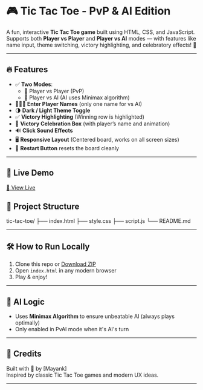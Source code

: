 # 🎮 Tic Tac Toe - PvP & AI Edition

A fun, interactive **Tic Tac Toe game** built using HTML, CSS, and JavaScript.  
Supports both **Player vs Player** and **Player vs AI** modes — with features like name input, theme switching, victory highlighting, and celebratory effects! 🎉

---

## 🔥 Features

- ✅ **Two Modes**:
  - 👥 Player vs Player (PvP)
  - 🤖 Player vs AI (AI uses Minimax algorithm)
- 🧑‍🤝‍🧑 **Enter Player Names** (only one name for vs AI)
- 🌗 **Dark / Light Theme Toggle**
- ✅ **Victory Highlighting** (Winning row is highlighted)
- 🎊 **Victory Celebration Box** (with player’s name and animation)
- 🔊 **Click Sound Effects**
- 🖥️ **Responsive Layout** (Centered board, works on all screen sizes)
- 🔁 **Restart Button** resets the board cleanly

---


## 🚀 Live Demo
  
[🔗 View Live](https://Mayankg-13.github.io/Tic-Tac-Toe---PvP-AI-Edition)  


## 📁 Project Structure

tic-tac-toe/
├── index.html
├── style.css
├── script.js
└── README.md


---

## 🛠️ How to Run Locally

1. Clone this repo or [Download ZIP](https://github.com/Mayankg-13/PRODIGY_WD_03/archive/refs/heads/main.zip)
2. Open `index.html` in any modern browser
3. Play & enjoy!

---



## 🧠 AI Logic

- Uses **Minimax Algorithm** to ensure unbeatable AI (always plays optimally)
- Only enabled in PvAI mode when it's AI's turn

---

## 🙌 Credits

Built with 💙 by [Mayank]  
Inspired by classic Tic Tac Toe games and modern UX ideas.

---


